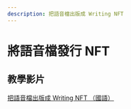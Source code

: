 ```yaml
---
description: 把語音檔出版成 Writing NFT
---
```


# 將語音檔發行 NFT

## 教學影片

[把語音檔出版成 Writing NFT （國語）](https://www.youtube.com/watch?v=YkVZzYVeT\_E)
